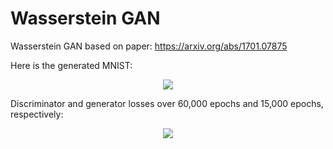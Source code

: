 # Wasserstein GAN
Wasserstein GAN based on paper: https://arxiv.org/abs/1701.07875

Here is the generated MNIST:

<p align="center">
  <img src="https://github.com/rrwiyatn/deeplearning-ai/blob/master/wasserstein_gan/results/mnist_deep.png">
</p>

Discriminator and generator losses over 60,000 epochs and 15,000 epochs, respectively:

<p align="center">
  <img src="https://github.com/rrwiyatn/deeplearning-ai/blob/master/wasserstein_gan/results/wgan_losses.png">
</p>